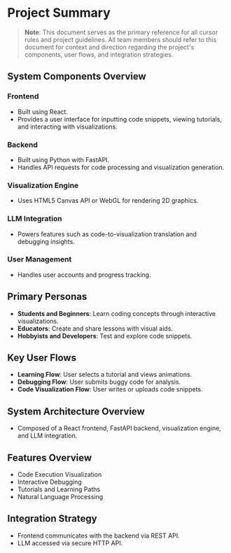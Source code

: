 # Project Summary

> **Note**: This document serves as the primary reference for all cursor rules and project guidelines. All team members should refer to this document for context and direction regarding the project's components, user flows, and integration strategies.

## System Components Overview
### Frontend
- Built using React.
- Provides a user interface for inputting code snippets, viewing tutorials, and interacting with visualizations.

### Backend
- Built using Python with FastAPI.
- Handles API requests for code processing and visualization generation.

### Visualization Engine
- Uses HTML5 Canvas API or WebGL for rendering 2D graphics.

### LLM Integration
- Powers features such as code-to-visualization translation and debugging insights.

### User Management
- Handles user accounts and progress tracking.

## Primary Personas
- **Students and Beginners**: Learn coding concepts through interactive visualizations.
- **Educators**: Create and share lessons with visual aids.
- **Hobbyists and Developers**: Test and explore code snippets.

## Key User Flows
- **Learning Flow**: User selects a tutorial and views animations.
- **Debugging Flow**: User submits buggy code for analysis.
- **Code Visualization Flow**: User writes or uploads code snippets.

## System Architecture Overview
- Composed of a React frontend, FastAPI backend, visualization engine, and LLM integration.

## Features Overview
- Code Execution Visualization
- Interactive Debugging
- Tutorials and Learning Paths
- Natural Language Processing

## Integration Strategy
- Frontend communicates with the backend via REST API.
- LLM accessed via secure HTTP API.